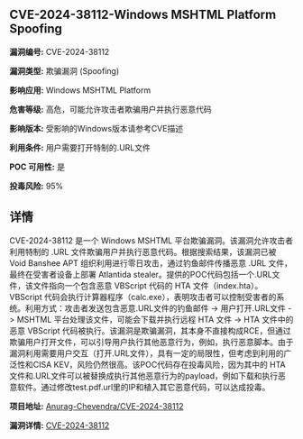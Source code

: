 ## CVE-2024-38112-Windows MSHTML Platform Spoofing

**漏洞编号:** CVE-2024-38112

**漏洞类型:** 欺骗漏洞 (Spoofing)

**影响应用:** Windows MSHTML Platform

**危害等级:** 高危，可能允许攻击者欺骗用户并执行恶意代码

**影响版本:** 受影响的Windows版本请参考CVE描述

**利用条件:** 用户需要打开特制的.URL文件

**POC 可用性:** 是

**投毒风险:** 95%

## 详情

CVE-2024-38112 是一个 Windows MSHTML 平台欺骗漏洞。该漏洞允许攻击者利用特制的 .URL 文件欺骗用户并执行恶意代码。根据搜索结果，该漏洞已被 Void Banshee APT 组织利用进行零日攻击，通过钓鱼邮件传播恶意 .URL 文件，最终在受害者设备上部署 Atlantida stealer。提供的POC代码包括一个.URL文件，该文件指向一个包含恶意 VBScript 代码的 HTA 文件（index.hta）。 VBScript 代码会执行计算器程序（calc.exe），表明攻击者可以控制受害者的系统。利用方式：攻击者发送包含恶意.URL文件的钓鱼邮件 -> 用户打开.URL文件 ->  MSHTML 平台处理该文件，可能会下载并执行远程 HTA 文件 -> HTA 文件中的恶意 VBScript 代码被执行。该漏洞是欺骗漏洞，其本身不直接构成RCE，但通过欺骗用户打开文件，可以引导用户执行其他恶意行为，例如，执行恶意脚本。由于漏洞利用需要用户交互（打开.URL文件），具有一定的局限性，但考虑到利用的广泛性和CISA KEV，风险仍然很高。该POC代码存在投毒风险，因为其中的 HTA 文件和.URL文件可以被替换成执行其他恶意行为的payload，例如下载和执行恶意软件。通过修改test.pdf.url里的IP和植入其它恶意代码，可以达成投毒。

**项目地址:** [Anurag-Chevendra/CVE-2024-38112](https://github.com/Anurag-Chevendra/CVE-2024-38112)

**漏洞详情:** [CVE-2024-38112](https://nvd.nist.gov/vuln/detail/CVE-2024-38112)